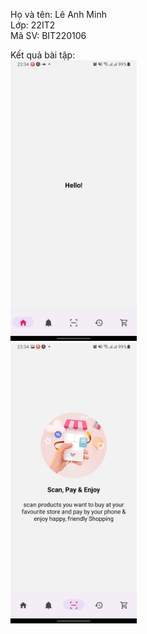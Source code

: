 Họ và tên: Lê Anh Minh  
Lớp: 22IT2  
Mã SV: BIT220106 

Kết quả bài tập:  
<img src="./homeScreen.jpg/" style="width: 40%;">  
<img src="./scanScreen.jpg/" style="width: 40%;">


